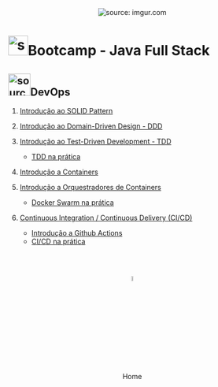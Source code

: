 <div align="center">
    <img src="https://i.imgur.com/w8tTOuT.png" title="source: imgur.com" /> 
</div>
<h1><img src="https://i.imgur.com/JSfXyzm.png" title="source: imgur.com" width="40px"/>Bootcamp - Java Full Stack </h1>

<h2><img src="https://i.imgur.com/KOZy0uM.png" title="source: imgur.com" width="45px"/>DevOps</h2>

1. <a href="solid.md" >Introdução ao SOLID Pattern</a>
   
2. <a href="ddd.md" >Introdução ao Domain-Driven Design - DDD</a>
3. <a href="tdd.md" >Introdução ao Test-Driven Development - TDD</a>
   - <a href="tdd_pratica.md" >TDD na prática</a>

4. <a href="container.md" >Introdução a Containers</a>
5. <a href="orquestrador.md" >Introdução a Orquestradores de Containers</a>
   - <a href="orquestracao_pratica.md" >Docker Swarm na prática</a>
   
6. <a href="ci_cd.md" >Continuous Integration / Continuous Delivery (CI/CD)</a>
   - <a href="github_actions.md" >Introdução a Github Actions</a>
   - <a href="ci_cd_pratica.md" >CI/CD na prática</a>


<br /><br />
	
<div align="center"><a href="../README.md"><img src="https://i.imgur.com/kfHCxif.png" title="source: imgur.com" width="5%"/></a></div>
<div align="center">Home</div>

